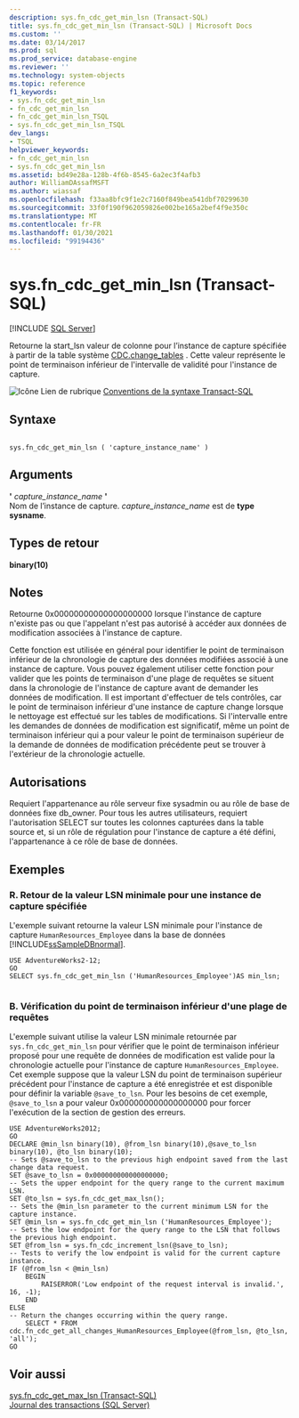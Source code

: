 ```yaml
---
description: sys.fn_cdc_get_min_lsn (Transact-SQL)
title: sys.fn_cdc_get_min_lsn (Transact-SQL) | Microsoft Docs
ms.custom: ''
ms.date: 03/14/2017
ms.prod: sql
ms.prod_service: database-engine
ms.reviewer: ''
ms.technology: system-objects
ms.topic: reference
f1_keywords:
- sys.fn_cdc_get_min_lsn
- fn_cdc_get_min_lsn
- fn_cdc_get_min_lsn_TSQL
- sys.fn_cdc_get_min_lsn_TSQL
dev_langs:
- TSQL
helpviewer_keywords:
- fn_cdc_get_min_lsn
- sys.fn_cdc_get_min_lsn
ms.assetid: bd49e28a-128b-4f6b-8545-6a2ec3f4afb3
author: WilliamDAssafMSFT
ms.author: wiassaf
ms.openlocfilehash: f33aa8bfc9f1e2c7160f849bea541dbf70299630
ms.sourcegitcommit: 33f0f190f962059826e002be165a2bef4f9e350c
ms.translationtype: MT
ms.contentlocale: fr-FR
ms.lasthandoff: 01/30/2021
ms.locfileid: "99194436"
---
```

# <a name="sysfn_cdc_get_min_lsn-transact-sql"></a>sys.fn_cdc_get_min_lsn (Transact-SQL)
[!INCLUDE [SQL Server](../../includes/applies-to-version/sqlserver.md)]

  Retourne la start_lsn valeur de colonne pour l’instance de capture spécifiée à partir de la table système [CDC.change_tables](../../relational-databases/system-tables/cdc-change-tables-transact-sql.md) . Cette valeur représente le point de terminaison inférieur de l'intervalle de validité pour l'instance de capture.  
  
 ![Icône Lien de rubrique](../../database-engine/configure-windows/media/topic-link.gif "Icône du lien de rubrique") [Conventions de la syntaxe Transact-SQL](../../t-sql/language-elements/transact-sql-syntax-conventions-transact-sql.md)  
  
## <a name="syntax"></a>Syntaxe  
  
```  
  
sys.fn_cdc_get_min_lsn ( 'capture_instance_name' )  
```  
  
## <a name="arguments"></a>Arguments  
 **'** *capture_instance_name* **'**  
 Nom de l’instance de capture. *capture_instance_name* est de **type sysname**.  
  
## <a name="return-types"></a>Types de retour  
 **binary(10)**  
  
## <a name="remarks"></a>Notes  
 Retourne 0x00000000000000000000 lorsque l'instance de capture n'existe pas ou que l'appelant n'est pas autorisé à accéder aux données de modification associées à l'instance de capture.  
  
 Cette fonction est utilisée en général pour identifier le point de terminaison inférieur de la chronologie de capture des données modifiées associé à une instance de capture. Vous pouvez également utiliser cette fonction pour valider que les points de terminaison d'une plage de requêtes se situent dans la chronologie de l'instance de capture avant de demander les données de modification. Il est important d'effectuer de tels contrôles, car le point de terminaison inférieur d'une instance de capture change lorsque le nettoyage est effectué sur les tables de modifications. Si l'intervalle entre les demandes de données de modification est significatif, même un point de terminaison inférieur qui a pour valeur le point de terminaison supérieur de la demande de données de modification précédente peut se trouver à l'extérieur de la chronologie actuelle.  
  
## <a name="permissions"></a>Autorisations  
 Requiert l'appartenance au rôle serveur fixe sysadmin ou au rôle de base de données fixe db_owner. Pour tous les autres utilisateurs, requiert l'autorisation SELECT sur toutes les colonnes capturées dans la table source et, si un rôle de régulation pour l'instance de capture a été défini, l'appartenance à ce rôle de base de données.  
  
## <a name="examples"></a>Exemples  
  
### <a name="a-returning-the-minimum-lsn-value-for-a-specified-capture-instance"></a>R. Retour de la valeur LSN minimale pour une instance de capture spécifiée  
 L'exemple suivant retourne la valeur LSN minimale pour l'instance de capture `HumanResources_Employee` dans la base de données [!INCLUDE[ssSampleDBnormal](../../includes/sssampledbnormal-md.md)].  
  
```  
USE AdventureWorks2-12;  
GO  
SELECT sys.fn_cdc_get_min_lsn ('HumanResources_Employee')AS min_lsn;  
  
```  
  
### <a name="b-verifying-the-low-endpoint-of-a-query-range"></a>B. Vérification du point de terminaison inférieur d'une plage de requêtes  
 L'exemple suivant utilise la valeur LSN minimale retournée par `sys.fn_cdc_get_min_lsn` pour vérifier que le point de terminaison inférieur proposé pour une requête de données de modification est valide pour la chronologie actuelle pour l'instance de capture `HumanResources_Employee`. Cet exemple suppose que la valeur LSN du point de terminaison supérieur précédent pour l'instance de capture a été enregistrée et est disponible pour définir la variable `@save_to_lsn`. Pour les besoins de cet exemple, `@save_to_lsn` a pour valeur 0x000000000000000000 pour forcer l'exécution de la section de gestion des erreurs.  
  
```  
USE AdventureWorks2012;  
GO  
DECLARE @min_lsn binary(10), @from_lsn binary(10),@save_to_lsn binary(10), @to_lsn binary(10);  
-- Sets @save_to_lsn to the previous high endpoint saved from the last change data request.  
SET @save_to_lsn = 0x000000000000000000;  
-- Sets the upper endpoint for the query range to the current maximum LSN.  
SET @to_lsn = sys.fn_cdc_get_max_lsn();  
-- Sets the @min_lsn parameter to the current minimum LSN for the capture instance.  
SET @min_lsn = sys.fn_cdc_get_min_lsn ('HumanResources_Employee');  
-- Sets the low endpoint for the query range to the LSN that follows the previous high endpoint.  
SET @from_lsn = sys.fn_cdc_increment_lsn(@save_to_lsn);  
-- Tests to verify the low endpoint is valid for the current capture instance.  
IF (@from_lsn < @min_lsn)  
    BEGIN  
        RAISERROR('Low endpoint of the request interval is invalid.', 16, -1);  
    END  
ELSE  
-- Return the changes occurring within the query range.  
    SELECT * FROM cdc.fn_cdc_get_all_changes_HumanResources_Employee(@from_lsn, @to_lsn, 'all');  
GO  
```  
  
## <a name="see-also"></a>Voir aussi  
 [sys.fn_cdc_get_max_lsn &#40;Transact-SQL&#41;](../../relational-databases/system-functions/sys-fn-cdc-get-max-lsn-transact-sql.md)   
 [Journal des transactions &#40;SQL Server&#41;](../../relational-databases/logs/the-transaction-log-sql-server.md)  
  
  
